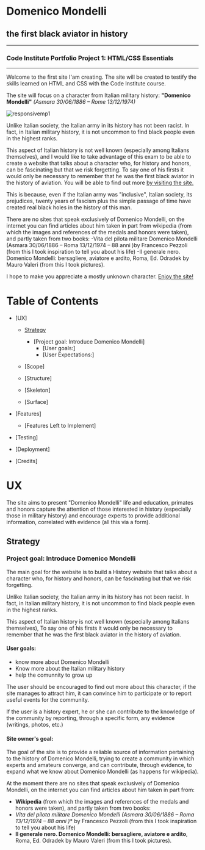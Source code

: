 # Domenico Mondelli 
## the first black aviator in history
---
### Code Institute Portfolio Project 1: HTML/CSS Essentials
---
Welcome to the first site I'am creating.
The site will be created to testify the skills learned on HTML and CSS with the Code Institute course.

The site will focus on a character from Italian military history: **"Domenico Mondelli"** *(Asmara 30/06/1886 – Rome 13/12/1974)*

![responsivemp1](https://user-images.githubusercontent.com/80674568/117348761-e08de100-aeaa-11eb-96d4-02063768298f.PNG)

Unlike Italian society, the Italian army in its history has not been racist.
In fact, in Italian military history, it is not uncommon to find black people even in the highest ranks.

This aspect of Italian history is not well known (especially among Italians themselves),
and I would like to take advantage of this exam to be able to create a website that talks about a character who,
for history and honors, can be fascinating but that we risk forgetting.
To say one of his firsts it would only be necessary to remember that he was the first black aviator in the history of aviation.
You will be able to find out more [by visiting the site.](https://latorreandrea.github.io/domenico-mondelli-first-black-aviator/)




This is because, even if the Italian army was "inclusive", Italian society, its prejudices, twenty years of fascism plus the simple passage of time have created real black holes in the history of this man.

There are no sites that speak exclusively of Domenico Mondelli, on the internet you can find articles about him taken in part from wikipedia (from which the images and references of the medals and honors were taken), and partly taken from two books:
-Vita del pilota militare Domenico Mondelli (Asmara 30/06/1886 – Roma 13/12/1974 – 88 anni )by Francesco Pezzoli (from this I took inspiration to tell you about his life)
-Il generale nero. Domenico Mondelli: bersagliere, aviatore e ardito, Roma, Ed. Odradek by Mauro Valeri (from this I took pictures).

I hope to make you appreciate a mostly unknown character.
[Enjoy the site!](https://latorreandrea.github.io/domenico-mondelli-first-black-aviator/)

# Table of Contents
- [UX]
  * [Strategy](#strategy)
    + [Project goal: Introduce Domenico Mondelli]
      - [User goals:]
      - [User Expectations:]
      
  * [Scope]
  * [Structure]
  * [Skeleton]
  * [Surface]
- [Features]
   
    + [Features Left to Implement]

- [Testing]
- [Deployment]
- [Credits]

# UX

The site aims to present "Domenico Mondelli" life and education, primates and honors
capture the attention of those interested in history (especially those in military history)
and encourage experts to provide additional information, correlated with evidence (all this via a form).

## Strategy

### Project goal: Introduce Domenico Mondelli

The main goal for the website is to build a History website that talks about a character who,
for history and honors, can be fascinating but that we risk forgetting.

Unlike Italian society, the Italian army in its history has not been racist.
In fact, in Italian military history, it is not uncommon to find black people even in the highest ranks.

This aspect of Italian history is not well known (especially among Italians themselves),
To say one of his firsts it would only be necessary to remember that he was the first black aviator in the history of aviation.

#### User goals:
- know more about Domenico Mondelli
- Know more about the Italian military history
- help the comunnity to grow up

The user should be encouraged to find out more about this character, if the site manages to attract him, it can convince him to participate or to report useful events for the community.

If the user is a history expert, he or she can contribute to the knowledge of the community by reporting, through a specific form, any evidence (writings, photos, etc.)

#### Site owner's goal:

The goal of the site is to provide a reliable source of information pertaining to the history of Domenico Mondelli, trying to create a community in which experts and amateurs converge, and can contribute, through evidence, to expand what we know about Domenico Mondelli (as happens for wikipedia).

At the moment there are no sites that speak exclusively of Domenico Mondelli, on the internet you can find articles about him taken in part from:
* **Wikipedia** (from which the images and references of the medals and honors were taken), and partly taken from two books:
* **Vita del pilota militare Domenico Mondelli* (Asmara 30/06/1886 – Roma 13/12/1974 – 88 anni )** by Francesco Pezzoli (from this I took inspiration to tell you about his life)
* **Il generale nero. Domenico Mondelli: bersagliere, aviatore e ardito**, Roma, Ed. Odradek by Mauro Valeri (from this I took pictures).


